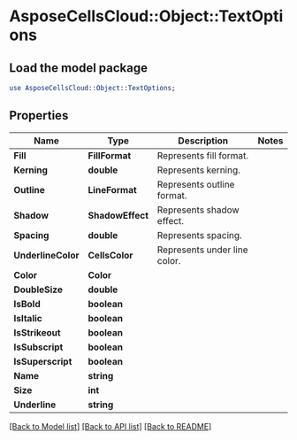 # AsposeCellsCloud::Object::TextOptions 

## Load the model package
```perl
use AsposeCellsCloud::Object::TextOptions;
```

## Properties
Name | Type | Description | Notes
------------ | ------------- | ------------- | -------------
**Fill** | **FillFormat** | Represents fill format. |
**Kerning** | **double** | Represents kerning. |
**Outline** | **LineFormat** | Represents outline format. |
**Shadow** | **ShadowEffect** | Represents shadow effect. |
**Spacing** | **double** | Represents spacing. |
**UnderlineColor** | **CellsColor** | Represents under line color. |
**Color** | **Color** |  |
**DoubleSize** | **double** |  |
**IsBold** | **boolean** |  |
**IsItalic** | **boolean** |  |
**IsStrikeout** | **boolean** |  |
**IsSubscript** | **boolean** |  |
**IsSuperscript** | **boolean** |  |
**Name** | **string** |  |
**Size** | **int** |  |
**Underline** | **string** |  |  

[[Back to Model list]](../README.md#documentation-for-models) [[Back to API list]](../README.md#documentation-for-api-endpoints) [[Back to README]](../README.md)

